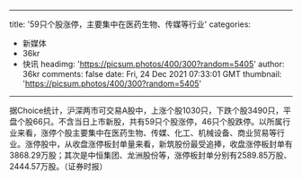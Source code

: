 
---
title: '59只个股涨停，主要集中在医药生物、传媒等行业'
categories: 
 - 新媒体
 - 36kr
 - 快讯
headimg: 'https://picsum.photos/400/300?random=5405'
author: 36kr
comments: false
date: Fri, 24 Dec 2021 07:33:01 GMT
thumbnail: 'https://picsum.photos/400/300?random=5405'
---

<div>   
据Choice统计，沪深两市可交易A股中，上涨个股1030只，下跌个股3490只，平盘个股66只。不含当日上市新股，共有59只个股涨停，46只个股跌停。以所属行业来看，涨停个股主要集中在医药生物、传媒、化工、机械设备、商业贸易等行业。涨停股中，从收盘涨停板封单量来看，新筑股份最受追捧，收盘涨停板封单有3868.29万股；其次是中恒集团、龙洲股份等，涨停板封单分别有2589.85万股、2444.57万股。（证券时报）  
</div>
            